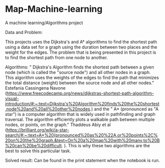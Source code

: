 # Map-Machine-learning
A machine learning/Algorithms project

Data and Problem:

This projects uses the Dijkstra's and A* algorithms to find the shortest path using a data set for a graph
using the duration between two places and the weight for the edges. The problem that is being presented in this project is to find the shortest path from one node to another. 

Algorithms:
" Dijkstra's Algorithm finds the shortest path between a given node (which is called the "source node") and all other nodes in a graph. This algorithm uses the weights of the edges to find the path that minimizes the total distance (weight) between the source node and all other nodes." Estefania Cassingena Navone (https://www.freecodecamp.org/news/dijkstras-shortest-path-algorithm-visual-introduction/#:~:text=Dijkstra's%20Algorithm%20finds%20the%20shortest,node%20and%20all%20other%20nodes.) and the " A* (pronounced as "A star") is a computer algorithm that is widely used in pathfinding and graph traversal. The algorithm efficiently plots a walkable path between multiple nodes, or points, on the graph." Thaddeus Abiy et al (https://brilliant.org/wiki/a-star-search/#:~:text=A*%20(pronounced%20as%20%22A,or%20points%2C%20on%20the%20graph.&text=On%20a%20map%20with%20many,to%20B%20can%20be%20difficult. ). This is why these two algorithms are the best to solve this particular task.

Solved result:
Can be found in the print statement when the notebook is run.